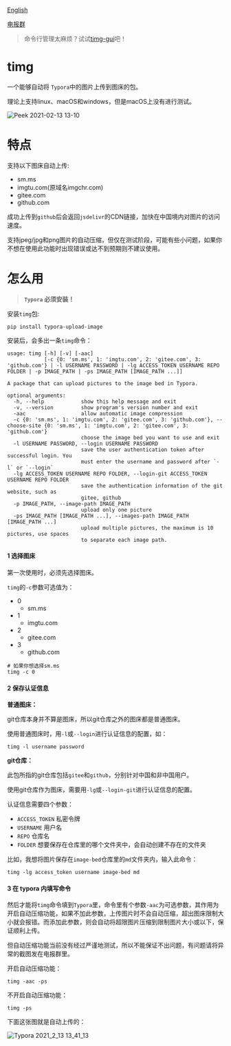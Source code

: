 [English](https://github.com/thep0y/timg)

[电报群](https://t.me/pytimg)

> 命令行管理太麻烦？试试[timg-gui](https://github.com/thep0y/timg-gui)吧！

# timg

一个能够自动将 `Typora`中的图片上传到图床的包。

理论上支持linux、macOS和windows，但是macOS上没有进行测试。

![Peek 2021-02-13 13-10](https://cdn.jsdelivr.net/gh/thep0y/image-bed/md/1613400034436.png)

# 特点

支持以下图床自动上传:

- sm.ms
- imgtu.com(原域名imgchr.com)
- gitee.com
- github.com

成功上传到`github`后会返回`jsdelivr`的CDN链接，加快在中国境内对图片的访问速度。

支持jpeg/jpg和png图片的自动压缩，但仅在测试阶段，可能有些小问题，如果你不想在使用此功能时出现错误或达不到预期则不建议使用。

# 怎么用

>  **`Typora` 必须安装！**

安装`timg`包:

```shell
pip install typora-upload-image
```

安装后，会多出一条`timg`命令：

```
usage: timg [-h] [-v] [-aac]
            [-c {0: 'sm.ms', 1: 'imgtu.com', 2: 'gitee.com', 3: 'github.com'} | -l USERNAME PASSWORD | -lg ACCESS_TOKEN USERNAME REPO FOLDER | -p IMAGE_PATH | -ps IMAGE_PATH [IMAGE_PATH ...]]

A package that can upload pictures to the image bed in Typora.

optional arguments:
  -h, --help            show this help message and exit
  -v, --version         show program's version number and exit
  -aac                  allow automatic image compression
  -c {0: 'sm.ms', 1: 'imgtu.com', 2: 'gitee.com', 3: 'github.com'}, --choose-site {0: 'sm.ms', 1: 'imgtu.com', 2: 'gitee.com', 3: 'github.com'}
                        choose the image bed you want to use and exit
  -l USERNAME PASSWORD, --login USERNAME PASSWORD
                        save the user authentication token after successful login. You
                        must enter the username and password after `-l` or `--login`
  -lg ACCESS_TOKEN USERNAME REPO FOLDER, --login-git ACCESS_TOKEN USERNAME REPO FOLDER
                        save the authentication information of the git website, such as
                        gitee, github
  -p IMAGE_PATH, --image-path IMAGE_PATH
                        upload only one picture
  -ps IMAGE_PATH [IMAGE_PATH ...], --images-path IMAGE_PATH [IMAGE_PATH ...]
                        upload multiple pictures, the maximum is 10 pictures, use spaces
                        to separate each image path.
```

#### 1 选择图床

第一次使用时，必须先选择图床。

`timg`的`-c`参数可选值为：

- 0
  - sm.ms
- 1
  - imgtu.com
- 2
  - gitee.com
- 3
  - github.com

```shell
# 如果你想选择sm.ms
timg -c 0
```
#### 2 保存认证信息

**普通图床：**

git仓库本身并不算是图床，所以git仓库之外的图床都是普通图床。

使用普通图床时，用`-l`或`--login`进行认证信息的配置，如：

```shell
timg -l username password
```
**git仓库：**

此包所指的git仓库包括`gitee`和`github`，分别针对中国和非中国用户。

使用git仓库作为图床，需要用`-lg`或`--login-git`进行认证信息的配置。

认证信息需要四个参数：

- `ACCESS_TOKEN` 私密令牌
- `USERNAME` 用户名
- `REPO` 仓库名
- `FOLDER` 想要保存在仓库里的哪个文件夹中，会自动创建不存在的文件夹

比如，我想将图片保存在`image-bed`仓库里的`md`文件夹内，输入此命令：

```shell
timg -lg access_token username image-bed md
```

#### 3 在 typora 内填写命令

然后才能将`timg`命令填到`Typora`里，命令里有个参数`-aac`为可选参数，其作用为开启自动压缩功能，如果不加此参数，上传图片时不会自动压缩，超出图床限制大小就会报错。而添加此参数，则会自动将超限图片压缩到限制图片大小或以下，保证顺利上传。

但自动压缩功能当前没有经过严谨地测试，所以不能保证不出问题，有问题请将异常的截图发在电报群里。

开启自动压缩功能：

```shell
timg -aac -ps
```

不开启自动压缩功能：

```shell
timg -ps
```

下面这张图就是自动上传的：

![Typora 2021_2_13 13_41_13](https://gitee.com/thepoy/image-bed/raw/master/md/1613195278517.png)

